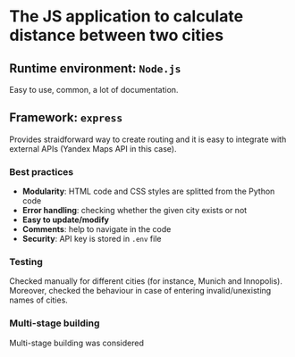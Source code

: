 # The JS application to calculate distance between two cities

## Runtime environment: `Node.js`
Easy to use, common, a lot of documentation. 

## Framework: `express`
Provides straidforward way to create routing and it is easy
to integrate with external APIs (Yandex Maps API in this case).


### Best practices
* **Modularity**: HTML code and CSS styles are splitted from the Python code
* **Error handling**: checking whether the given city exists or not
* **Easy to update/modify**
* **Comments**: help to navigate in the code
* **Security**: API key is stored in `.env` file

### Testing
Checked manually for different cities (for instance,
Munich and Innopolis). Moreover, checked the behaviour 
in case of entering invalid/unexisting names of cities.

### Multi-stage building
Multi-stage building was considered 
